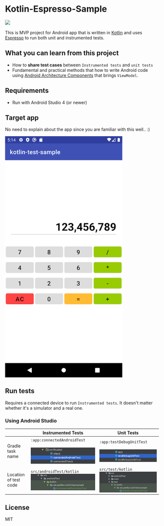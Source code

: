 # Kotlin-Espresso-Sample

![](https://github.com/pot8os/Kotlin-Espresso-sample/workflows/Android%20CI/badge.svg)

This is MVP project for Android app that is written in [Kotlin](https://github.com/JetBrains/kotlin) and uses [Espresso](https://developer.android.com/intl/ja/tools/testing-support-library/index.html#Espresso) to run both unit and instrumented tests.

## What you can learn from this project

- How to **share test cases** between `Instrumented tests` and `unit tests`
- Fundamental and practical methods that how to write Android code using [Android Architecture Components](https://developer.android.com/topic/libraries/architecture) that brings `ViewModel`.

## Requirements

- Run with Android Studio 4 (or newer)

## Target app

No need to explain about the app since you are familiar with this well.. :)

<img src="img/screen.png" width="384">

## Run tests

Requires a connected device to run `Instrumented tests`. It doesn't matter whether it's a simulator and a real one.

### Using Android Studio

|   |Instrumented Tests|Unit Tests|
|---|----------------------|-----------------------|
|Gradle task name|`:app:connectedAndroidTest`<br/><br/>![Run Task](img/uitask.png)|`:app:testDebugUnitTest`<br/><br/>![Run Unit Test](img/unittask.png)|
|Location of test code|`src/androidTest/kotlin`<br/>![Path](img/uitest_path.png)|`src/test/kotlin`<br/>![Path](img/unittest_path.png)|

## License

MIT
